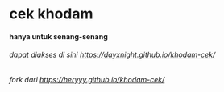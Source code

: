 # cek khodam
#### hanya untuk senang-senang

###### dapat diakses di sini https://dayxnight.github.io/khodam-cek/
###### fork dari https://heryyy.github.io/khodam-cek/
